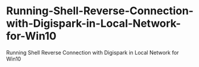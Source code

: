 # Running-Shell-Reverse-Connection-with-Digispark-in-Local-Network-for-Win10
Running Shell Reverse Connection with Digispark in Local Network for Win10
